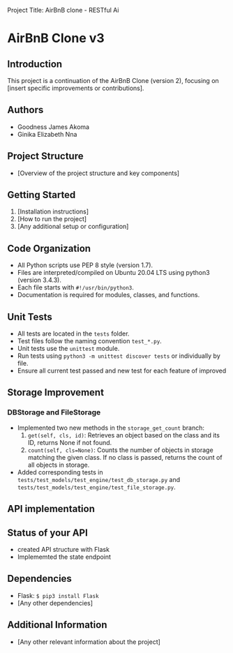 Project Title: AirBnB clone - RESTful Ai

# AirBnB Clone v3

## Introduction
This project is a continuation of the AirBnB Clone (version 2), focusing on [insert specific improvements or contributions].

## Authors
- Goodness James Akoma
- Ginika Elizabeth Nna

## Project Structure
- [Overview of the project structure and key components]

## Getting Started
1. [Installation instructions]
2. [How to run the project]
3. [Any additional setup or configuration]

## Code Organization
- All Python scripts use PEP 8 style (version 1.7).
- Files are interpreted/compiled on Ubuntu 20.04 LTS using python3 (version 3.4.3).
- Each file starts with `#!/usr/bin/python3`.
- Documentation is required for modules, classes, and functions.

## Unit Tests
- All tests are located in the `tests` folder.
- Test files follow the naming convention `test_*.py`.
- Unit tests use the `unittest` module.
- Run tests using `python3 -m unittest discover tests` or individually by file.
- Ensure all current test passed and new test for each feature of improved

## Storage Improvement
### DBStorage and FileStorage
- Implemented two new methods in the `storage_get_count` branch:
  1. `get(self, cls, id)`: Retrieves an object based on the class and its ID, returns None if not found.
  2. `count(self, cls=None)`: Counts the number of objects in storage matching the given class. If no class is passed, returns the count of all objects in storage.
- Added corresponding tests in `tests/test_models/test_engine/test_db_storage.py` and `tests/test_models/test_engine/test_file_storage.py`.

## API implementation
## Status of your API
- created API structure with Flask
- Implememted the state endpoint

## Dependencies
- Flask: `$ pip3 install Flask`
- [Any other dependencies]

## Additional Information
- [Any other relevant information about the project]


